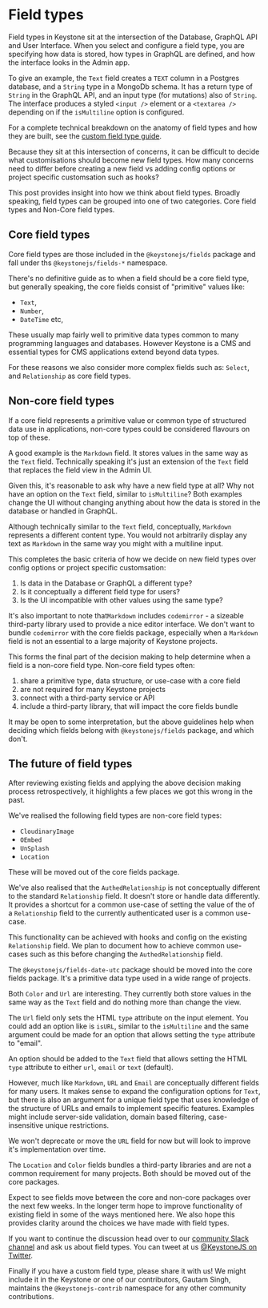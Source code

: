 <!--[meta]
section: blog
title: Field types in Keystone
date: 2020-08-03
author: Mike Riethmuller
[meta]-->

# Field types

Field types in Keystone sit at the intersection of the Database, GraphQL API and User Interface. When you select and configure a field type, you are specifying how data is stored, how types in GraphQL are defined, and how the interface looks in the Admin app.

To give an example, the `Text` field creates a `TEXT` column in a Postgres database, and a `String` type in a MongoDb schema. It has a return type of `String` in the GraphQL API, and an input type (for mutations) also of `String`. The interface produces a styled `<input />` element or a `<textarea />` depending on if the `isMultiline` option is configured.

For a complete technical breakdown on the anatomy of field types and how they are built, see the [custom field type guide](/docs/guides/custom-field-types.md).

Because they sit at this intersection of concerns, it can be difficult to decide what customisations should become new field types. How many concerns need to differ before creating a new field vs adding config options or project specific customsation such as hooks?

This post provides insight into how we think about field types. Broadly speaking, field types can be grouped into one of two categories. Core field types and Non-Core field types.

## Core field types

Core field types are those included in the `@keystonejs/fields` package and fall under ths `@keystonejs/fields-*` namespace.

There's no definitive guide as to when a field should be a core field type, but generally speaking, the core fields consist of "primitive" values like:

- `Text`,
- `Number`,
- `DateTime` etc,

These usually map fairly well to primitive data types common to many programming languages and databases. However Keystone is a CMS and essential types for CMS applications extend beyond data types.

For these reasons we also consider more complex fields such as: `Select`, and `Relationship` as core field types.

## Non-core field types

If a core field represents a primitive value or common type of structured data use in applications, non-core types could be considered flavours on top of these.

A good example is the `Markdown` field. It stores values in the same way as the `Text` field. Technically speaking it's just an extension of the `Text` field that replaces the field view in the Admin UI.

Given this, it's reasonable to ask why have a new field type at all? Why not have an option on the `Text` field, similar to `isMultiline`? Both examples change the UI without changing anything about how the data is stored in the database or handled in GraphQL.

Although technically similar to the `Text` field, conceptually, `Markdown` represents a different content type. You would not arbitrarily display any text as `Markdown` in the same way you might with a multiline input.

This completes the basic criteria of how we decide on new field types over config options or project specific customsation:

1. Is data in the Database or GraphQL a different type?
1. Is it conceptually a different field type for users?
1. Is the UI incompatible with other values using the same type?

It's also important to note that`Markdown` includes `codemirror` - a sizeable third-party library used to provide a nice editor interface. We don't want to bundle `codemirror` with the core fields package, especially when a `Markdown` field is not an essential to a large majority of Keystone projects.

This forms the final part of the decision making to help determine when a field is a non-core field type. Non-core field types often:

1. share a primitive type, data structure, or use-case with a core field
1. are not required for many Keystone projects
1. connect with a third-party service or API
1. include a third-party library, that will impact the core fields bundle

It may be open to some interpretation, but the above guidelines help when deciding which fields belong with `@keystonejs/fields` package, and which don't.

## The future of field types

After reviewing existing fields and applying the above decision making process retrospectively, it highlights a few places we got this wrong in the past.

We've realised the following field types are non-core field types:

- `CloudinaryImage`
- `OEmbed`
- `UnSplash`
- `Location`

These will be moved out of the core fields package.

We've also realised that the `AuthedRelationship` is not conceptually different to the standard `Relationship` field. It doesn't store or handle data differently. It provides a shortcut for a common use-case of setting the value of the of a `Relationship` field to the currently authenticated user is a common use-case.

This functionality can be achieved with hooks and config on the existing `Relationship` field. We plan to document how to achieve common use-cases such as this before changing the `AuthedRelationship` field.

The `@keystonejs/fields-date-utc` package should be moved into the core fields package. It's a primitive data type used in a wide range of projects.

Both `Color` and `Url` are interesting. They currently both store values in the same way as the `Text` field and do nothing more than change the view.

The `Url` field only sets the HTML `type` attribute on the input element. You could add an option like is `isURL`, similar to the `isMultiline` and the same argument could be made for an option that allows setting the `type` attribute to "email".

An option should be added to the `Text` field that allows setting the HTML `type` attribute to either `url`, `email` or `text` (default).

However, much like `Markdown`, `URL` and `Email` are conceptually different fields for many users. It makes sense to expand the configuration options for `Text`, but there is also an argument for a unique field type that uses knowledge of the structure of URLs and emails to implement specific features. Examples might include server-side validation, domain based filtering, case-insensitive unique restrictions.

We won't deprecate or move the `URL` field for now but will look to improve it's implementation over time.

The `Location` and `Color` fields bundles a third-party libraries and are not a common requirement for many projects. Both should be moved out of the core packages.

Expect to see fields move between the core and non-core packages over the next few weeks. In the longer term hope to improve functionality of existing field in some of the ways mentioned here. We also hope this provides clarity around the choices we have made with field types.

If you want to continue the discussion head over to our [community Slack channel](https://community.keystonejs.com/) and ask us about field types. You can tweet at us [@KeystoneJS on Twitter](https://twitter.com/KeystoneJS).

Finally if you have a custom field type, please share it with us! We might include it in the Keystone or one of our contributors, Gautam Singh, maintains the `@keystonejs-contrib` namespace for any other community contributions.

